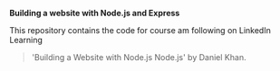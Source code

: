 <strong>Building a website with Node.js and Express</strong>

This repository contains the code for course am following on LinkedIn Learning

>'Building a Website with Node.js Node.js' by Daniel Khan.
